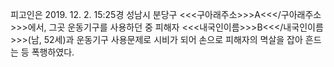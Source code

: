 피고인은 2019. 12. 2. 15:25경 성남시 분당구 <<<구아래주소>>>A<<</구아래주소>>>에서, 그곳 운동기구를 사용하던 중 피해자 <<<내국인이름>>>B<<</내국인이름>>>(남, 52세)과 운동기구 사용문제로 시비가 되어 손으로 피해자의 멱살을 잡아 흔드는 등 폭행하였다.
